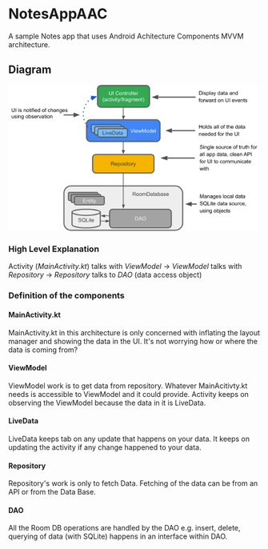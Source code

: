 # NotesAppAAC

A sample Notes app that uses Android Achitecture Components MVVM architecture.

## Diagram

![](app/src/main/res/drawable/AAC.png)

### High Level Explanation

Activity (*MainActivity.kt*) talks with *ViewModel* ->  *ViewModel* talks with *Repository* ->   *Repository* talks to *DAO* (data access object)


### Definition of the components 

#### MainActivity.kt
MainActivity.kt in this architecture is only concerned with inflating the layout manager and showing the data in the UI. It's not worrying how or where the data is coming from?

#### ViewModel
ViewModel work is to get data from repository. Whatever MainAcitivty.kt needs is accessible to ViewModel and it could provide. Activity keeps on observing the ViewModel because the data in it is LiveData.

#### LiveData
LiveData keeps tab on any update that happens on your data. It keeps on updating the activity if any change happened to your data.

#### Repository
Repository's work is only to fetch Data. Fetching of the data can be from an API or from the Data Base.

#### DAO
All the Room DB operations are handled by the DAO e.g. insert, delete, querying of data (with SQLite) happens in an interface within DAO.